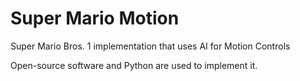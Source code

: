 # Super Mario Motion
Super Mario Bros. 1 implementation that uses AI for Motion Controls 

Open-source software and Python are used to implement it.
 
